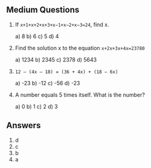 ## Medium Questions
1. If `x+1+x+2+x+3+x−1+x−2+x−3=24`, find x.

    a) 8
    b) 6
    c) 5
    d) 4

2. Find the solution x to the equation `x+2x+3x+4x=23780`

    a) 1234
    b) 2345
    c) 2378
    d) 5643
 
3. `12 – (4х – 18) = (36 + 4х) + (18 – 6х)`

    a) -23
    b) -12
    c) -56
    d) -23

4. A number equals 5 times itself. What is the number?

    a) 0
    b) 1
    c) 2
    d) 3

## Answers
1. d
2. c
3. b
4. a
